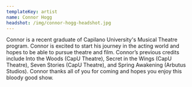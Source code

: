 ```yaml
---
templateKey: artist
name: Connor Hogg
headshot: /img/connor-hogg-headshot.jpg
---
```

Connor is a recent graduate of Capilano University's Musical Theatre program. Connor is excited to start his journey in the acting world and hopes to be able to pursue theatre and film. Connor’s previous credits include Into the Woods (CapU Theatre), Secret in the Wings (CapU Theatre), Seven Stories (CapU Theatre), and Spring Awakening (Arbutus Studios). Connor thanks all of you for coming and hopes you enjoy this bloody good show.